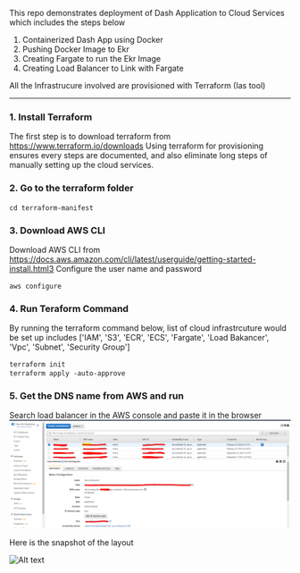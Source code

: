 
This repo demonstrates deployment of Dash Application to Cloud Services which includes the steps below
1. Containerized Dash App using Docker
2. Pushing Docker Image to Ekr
3. Creating Fargate to run the Ekr Image
4. Creating Load Balancer to Link with Fargate

All the Infrastrucure involved are provisioned with Terraform (Ias tool)
***

### 1. Install Terraform
The first step is to download terraform from https://www.terraform.io/downloads
Using terraform for provisioning ensures every steps are documented, and also eliminate long steps of manually setting up the cloud services.


### 2. Go to the terraform folder
```
cd terraform-manifest
```

### 3. Download AWS CLI
Download AWS CLI from https://docs.aws.amazon.com/cli/latest/userguide/getting-started-install.html3
Configure the user name and password
```
aws configure
```

### 4. Run Teraform Command
By running the terraform command below, list of cloud infrastrcuture would be set up includes
['IAM', 'S3', 'ECR', 'ECS', 'Fargate', 'Load Bakancer', 'Vpc', 'Subnet', 'Security Group']

```
terraform init
terraform apply -auto-approve
```

### 5. Get the DNS name from AWS and run
Search load balancer in the AWS console and paste it in the browser
![Alt text](./static/demo.PNG?raw=true)


Here is the snapshot of the layout

![Alt text](https://cdn-images-1.medium.com/max/800/1*HRXj_0LRk8G4be-NvxlCwg.png)

